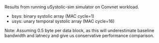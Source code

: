 Results from running uSystolic-sim simulator on Convnet workload.
- bsys: binary systolic array (MAC cycle=1)
- usys: unary temporal systolic array (MAC cycle=16)

Note: Assuming 0.5 byte per data block, as this will underestimate baseline bandwidth and latnecy and give us conservative performance comparison.